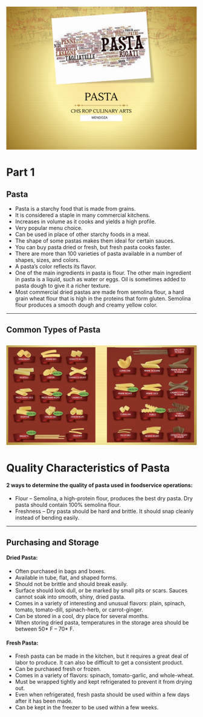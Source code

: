 ![Pasta](Images/intro.png)
# Part 1
## Pasta
- Pasta is a starchy food that is made from grains.
- It is considered a staple in many commercial kitchens.
- Increases in volume as it cooks and yields a high profile.
- Very popular menu choice.
- Can be used in place of other starchy foods in a meal.
- The shape of some pastas makes them ideal for certain
sauces.
- You can buy pasta dried or fresh, but fresh pasta cooks
faster.
- There are more than 100 varieties of pasta available in a number of shapes, sizes, and colors.
- A pasta’s color reflects its flavor.
- One of the main ingredients in pasta is flour. The other main ingredient in pasta is a liquid, such as water or eggs. Oil is sometimes added to pasta dough to give it a richer texture.
- Most commercial dried pastas are made from semolina flour, a hard grain wheat flour that is high in the proteins that form gluten. Semolina flour produces a smooth dough and creamy yellow color.
---
## Common Types of Pasta
![Pasta Types](Images/pastatypes.png)
---
# Quality Characteristics of Pasta
#### 2 ways to determine the quality of pasta used in foodservice operations:
- Flour – Semolina, a high-protein flour, produces the best dry pasta. Dry pasta should contain 100% semolina flour.
- Freshness – Dry pasta should be hard and brittle. It should snap cleanly instead of bending easily.
---
## Purchasing and Storage
#### Dried Pasta:
- Often purchased in bags and boxes.
- Available in tube, flat, and shaped forms.
- Should not be brittle and should break easily.
- Surface should look dull, or be marked by small pits or scars. Sauces cannot soak into smooth, shiny, dried pasta.
- Comes in a variety of interesting and unusual flavors: plain, spinach, tomato, tomato-dill, spinach-herb, or carrot-ginger.
- Can be stored in a cool, dry place for several months.
- When storing dried pasta, temperatures in the storage area should be between 50* F – 70* F.
#### Fresh Pasta:
- Fresh pasta can be made in the kitchen, but it requires a great deal of labor to produce. It can also be difficult to get a consistent product.
- Can be purchased fresh or frozen.
- Comes in a variety of flavors: spinach, tomato-garlic, and whole-wheat.
- Must be wrapped tightly and kept refrigerated to prevent it from drying out.
- Even when refrigerated, fresh pasta should be used within a few days after it has been made.
- Can be kept in the freezer to be used within a few weeks.